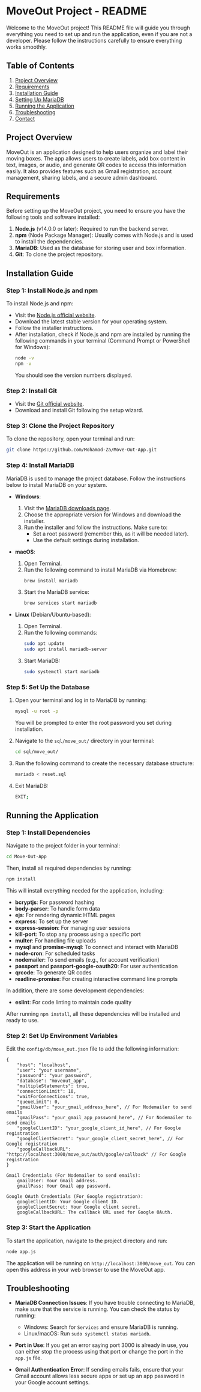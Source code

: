 # MoveOut Project - README

Welcome to the MoveOut project! This README file will guide you through everything you need to set up and run the application, even if you are not a developer. Please follow the instructions carefully to ensure everything works smoothly.


## Table of Contents
1. [Project Overview](#project-overview)
2. [Requirements](#requirements)
3. [Installation Guide](#installation-guide)
4. [Setting Up MariaDB](#setting-up-mariadb)
5. [Running the Application](#running-the-application)
6. [Troubleshooting](#troubleshooting)
7. [Contact](#contact)

## Project Overview
MoveOut is an application designed to help users organize and label their moving boxes. The app allows users to create labels, add box content in text, images, or audio, and generate QR codes to access this information easily. It also provides features such as Gmail registration, account management, sharing labels, and a secure admin dashboard.

## Requirements
Before setting up the MoveOut project, you need to ensure you have the following tools and software installed:

1. **Node.js** (v14.0.0 or later): Required to run the backend server.
2. **npm** (Node Package Manager): Usually comes with Node.js and is used to install the dependencies.
3. **MariaDB**: Used as the database for storing user and box information.
4. **Git**: To clone the project repository.

## Installation Guide
### Step 1: Install Node.js and npm
To install Node.js and npm:
- Visit the [Node.js official website](https://nodejs.org/).
- Download the latest stable version for your operating system.
- Follow the installer instructions.
- After installation, check if Node.js and npm are installed by running the following commands in your terminal (Command Prompt or PowerShell for Windows):
  ```bash
  node -v
  npm -v
  ```
  You should see the version numbers displayed.

### Step 2: Install Git
- Visit the [Git official website](https://git-scm.com/).
- Download and install Git following the setup wizard.

### Step 3: Clone the Project Repository
To clone the repository, open your terminal and run:
```bash
git clone https://github.com/Mohamad-Za/Move-Out-App.git
```

### Step 4: Install MariaDB
MariaDB is used to manage the project database. Follow the instructions below to install MariaDB on your system.

- **Windows**:
  1. Visit the [MariaDB downloads page](https://mariadb.org/download/).
  2. Choose the appropriate version for Windows and download the installer.
  3. Run the installer and follow the instructions. Make sure to:
     - Set a root password (remember this, as it will be needed later).
     - Use the default settings during installation.

- **macOS**:
  1. Open Terminal.
  2. Run the following command to install MariaDB via Homebrew:
     ```bash
     brew install mariadb
     ```
  3. Start the MariaDB service:
     ```bash
     brew services start mariadb
     ```

- **Linux** (Debian/Ubuntu-based):
  1. Open Terminal.
  2. Run the following commands:
     ```bash
     sudo apt update
     sudo apt install mariadb-server
     ```
  3. Start MariaDB:
     ```bash
     sudo systemctl start mariadb
     ```

### Step 5: Set Up the Database
1. Open your terminal and log in to MariaDB by running:
   ```bash
   mysql -u root -p
   ```
   You will be prompted to enter the root password you set during installation.

2. Navigate to the `sql/move_out/` directory in your terminal:
   ```bash
   cd sql/move_out/
   ```

3. Run the following command to create the necessary database structure:
   ```bash
   mariadb < reset.sql
   ```

4. Exit MariaDB:
   ```bash
   EXIT;
   ```

## Running the Application
### Step 1: Install Dependencies
Navigate to the project folder in your terminal:
```bash
cd Move-Out-App
```
Then, install all required dependencies by running:
```bash
npm install
```
This will install everything needed for the application, including:
- **bcryptjs**: For password hashing
- **body-parser**: To handle form data
- **ejs**: For rendering dynamic HTML pages
- **express**: To set up the server
- **express-session**: For managing user sessions
- **kill-port**: To stop any process using a specific port
- **multer**: For handling file uploads
- **mysql** and **promise-mysql**: To connect and interact with MariaDB
- **node-cron**: For scheduled tasks
- **nodemailer**: To send emails (e.g., for account verification)
- **passport** and **passport-google-oauth20**: For user authentication
- **qrcode**: To generate QR codes
- **readline-promise**: For creating interactive command line prompts

In addition, there are some development dependencies:
- **eslint**: For code linting to maintain code quality

After running `npm install`, all these dependencies will be installed and ready to use.

### Step 2: Set Up Environment Variables
Edit the `config/db/move_out.json` file to add the following information:
```
{
    "host": "localhost",
    "user": "your username",
    "password": "your password",
    "database": "moveout_app",
    "multipleStatements": true,
    "connectionLimit": 10,
    "waitForConnections": true,
    "queueLimit": 0,
    "gmailUser": "your_gmail_address_here", // For Nodemailer to send emails
    "gmailPass": "your_gmail_app_password_here", // For Nodemailer to send emails
    "googleClientID": "your_google_client_id_here", // For Google registration
    "googleClientSecret": "your_google_client_secret_here", // For Google registration
    "googleCallbackURL": "http://localhost:3000/move_out/auth/google/callback" // For Google registration
}

Gmail Credentials (For Nodemailer to send emails):
    gmailUser: Your Gmail address.
    gmailPass: Your Gmail app password.

Google OAuth Credentials (For Google registration):
    googleClientID: Your Google client ID.
    googleClientSecret: Your Google client secret.
    googleCallbackURL: The callback URL used for Google OAuth.
```



### Step 3: Start the Application
To start the application, navigate to the project directory and run:
```bash
node app.js
```
The application will be running on `http://localhost:3000/move_out`. You can open this address in your web browser to use the MoveOut app.

## Troubleshooting
- **MariaDB Connection Issues**: If you have trouble connecting to MariaDB, make sure that the service is running. You can check the status by running:
  - Windows: Search for `Services` and ensure MariaDB is running.
  - Linux/macOS: Run `sudo systemctl status mariadb`.

- **Port in Use**: If you get an error saying port 3000 is already in use, you can either stop the process using that port or change the port in the `app.js` file.

- **Gmail Authentication Error**: If sending emails fails, ensure that your Gmail account allows less secure apps or set up an app password in your Google account settings.

